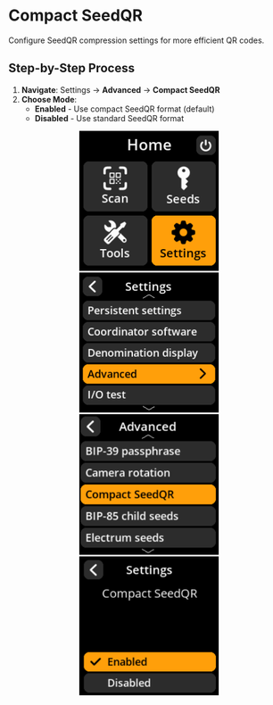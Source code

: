 # Compact SeedQR

Configure SeedQR compression settings for more efficient QR codes.

## Step-by-Step Process

1. **Navigate**: Settings → **Advanced** → **Compact SeedQR**
2. **Choose Mode**:
   - **Enabled** - Use compact SeedQR format (default)
   - **Disabled** - Use standard SeedQR format

<div align="center">
     <img src="images/HomeScreenSettingsSelectView.png" alt="Settings selection menu" width="250"/>
</div>

<div align="center">
     <img src="images/SettingsMainMenuAdvancedSelectView.png" alt="Advanced selection menu" width="250"/>
</div>

<div align="center">
     <img src="images/CompactSeedQRSelectView.png" alt="Compact SeedQR selection menu" width="250"/>
</div>

<div align="center">
     <img src="images/SettingsEntryUpdateSelectionView_compact_seedqr.png" alt="Compact SeedQR configuration" width="250"/>
</div>